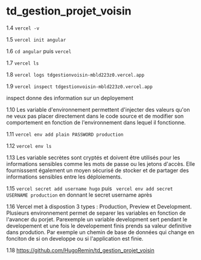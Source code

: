 # td_gestion_projet_voisin

1.4 `vercel -v`

1.5 `vercel init angular`

1.6 `cd angular` puis `vercel`

1.7 `vercel ls`

1.8 `vercel logs tdgestionvoisin-mbld223z0.vercel.app`

1.9 `vercel inspect tdgestionvoisin-mbld223z0.vercel.app`

inspect donne des information sur un deployement

1.10 Les variable d'environnement permettent d'injecter des valeurs qu'on ne veux pas placer directement dans le code source et de modifier son comportement en fonction de l'environnement dans lequel il fonctionne.

1.11 `vercel env add plain PASSWORD production`

1.12 `vercel env ls`

1.13 Les variable secrètes sont cryptés et doivent être utilisés pour les informations sensibles comme les mots de passe ou les jetons d'accès. Elle fournisssent également un moyen sécurisé de stocker et de partager des informations sensibles entre les déploiements.

1.15 `vercel secret add username hugo` puis ` vercel env add secret USERNAME production` en donnant le secret username après

1.16 Vercel met à dispostion 3 types : Production, Preview et Development. Plusieurs environnement permet de separer les variables en fonction de l'avancer du porjet. Parexemple un variable development sert pendant le developement et une fois le developement finis prends sa valeur definitive dans prodution. Par exemple un chemin de base de données qui change en fonciton de si on developpe ou si l'application est finie.

1.18 https://github.com/HugoRemin/td_gestion_projet_voisin

